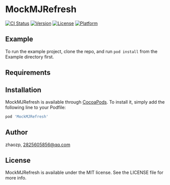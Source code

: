 # MockMJRefresh

[![CI Status](https://img.shields.io/travis/zhaozp/MockMJRefresh.svg?style=flat)](https://travis-ci.org/zhaozp/MockMJRefresh)
[![Version](https://img.shields.io/cocoapods/v/MockMJRefresh.svg?style=flat)](https://cocoapods.org/pods/MockMJRefresh)
[![License](https://img.shields.io/cocoapods/l/MockMJRefresh.svg?style=flat)](https://cocoapods.org/pods/MockMJRefresh)
[![Platform](https://img.shields.io/cocoapods/p/MockMJRefresh.svg?style=flat)](https://cocoapods.org/pods/MockMJRefresh)

## Example

To run the example project, clone the repo, and run `pod install` from the Example directory first.

## Requirements

## Installation

MockMJRefresh is available through [CocoaPods](https://cocoapods.org). To install
it, simply add the following line to your Podfile:

```ruby
pod 'MockMJRefresh'
```

## Author

zhaozp, 2825605856@qq.com

## License

MockMJRefresh is available under the MIT license. See the LICENSE file for more info.
